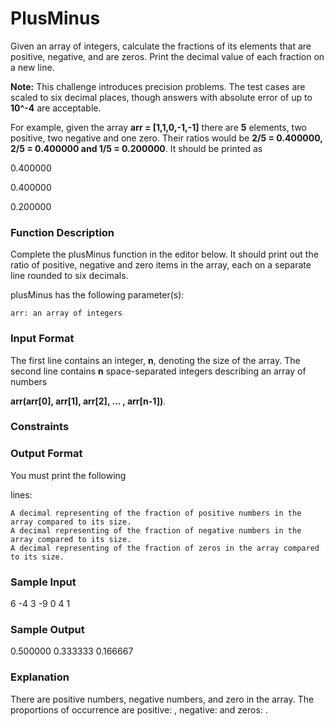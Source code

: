 # PlusMinus

Given an array of integers, calculate the fractions of its elements that are positive, negative, and are zeros. Print the decimal value of each fraction on a new line.

**Note:** This challenge introduces precision problems. The test cases are scaled to six decimal places, though answers with absolute error of up to **10^-4** are acceptable.

For example, given the array **arr = [1,1,0,-1,-1]** there are **5** elements, two positive, two negative and one zero. Their ratios would be **2/5 = 0.400000, 2/5 = 0.400000 and 1/5 = 0.200000**. It should be printed as

0.400000

0.400000

0.200000

### Function Description

Complete the plusMinus function in the editor below. It should print out the ratio of positive, negative and zero items in the array, each on a separate line rounded to six decimals.

plusMinus has the following parameter(s):

    arr: an array of integers

### Input Format

The first line contains an integer, **n**, denoting the size of the array.
The second line contains **n** space-separated integers describing an array of numbers 

**arr(arr[0], arr[1], arr[2], ... , arr[n-1])**.

### Constraints


### Output Format

You must print the following

lines:

    A decimal representing of the fraction of positive numbers in the array compared to its size.
    A decimal representing of the fraction of negative numbers in the array compared to its size.
    A decimal representing of the fraction of zeros in the array compared to its size.

### Sample Input

6
-4 3 -9 0 4 1         

### Sample Output

0.500000
0.333333
0.166667

### Explanation

There are
positive numbers, negative numbers, and zero in the array.
The proportions of occurrence are positive: , negative: and zeros: . 
